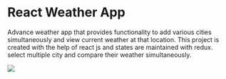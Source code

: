 ﻿# React Weather App

Advance weather app that provides functionality to add various cities simultaneously and view current weather at that location. This project is created with the help of react js and states are maintained with redux.
select multiple city and compare their weather simultaneously. 

![](capture.gif)
